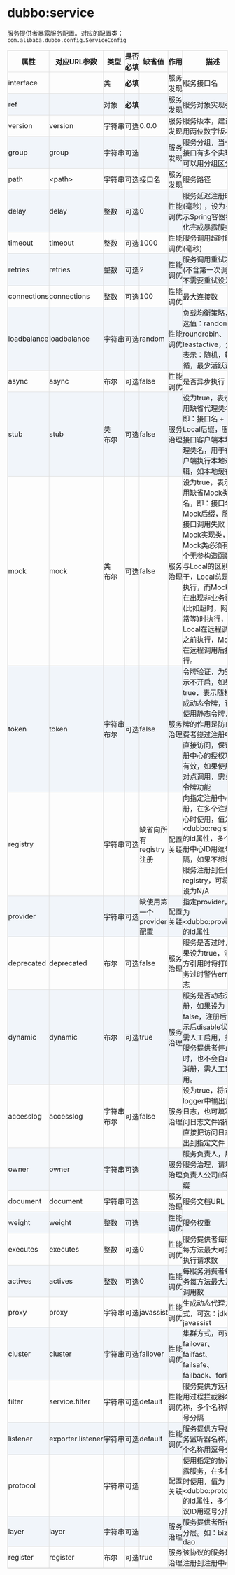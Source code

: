 <style>
table {
width: 100%;
max-width: 65em;
border: 1px solid #dedede;
margin: 15px auto;
border-collapse: collapse;
empty-cells: show;
}
table td {
height: 35px;
border: 1px solid #dedede;
padding: 0px;
}
table th,
table td {
height: 35px;
border: 1px solid #dedede;
padding: 0px;
}
table tbody tr:nth-child(2n) {
background: rgba(158,188,226,0.12);
}
table td:nth-child(1) {
white-space: nowrap;
}
table td:nth-child(3) {
white-space: nowrap;
}
table td:nth-child(4) {
white-space: nowrap;
}
table td:nth-child(6) {
white-space: nowrap;
}
table tr:hover {
background: #efefef;
}
.table-area {
overflow: auto;
}
</style>

<script type="text/javascript">
[].slice.call(document.querySelectorAll('table')).forEach(function(el){
var wrapper = document.createElement('div');
wrapper.className = 'table-area';
el.parentNode.insertBefore(wrapper, el);
el.parentNode.removeChild(el);
wrapper.appendChild(el);
})
</script>
# dubbo:service

服务提供者暴露服务配置。对应的配置类：`com.alibaba.dubbo.config.ServiceConfig`

| 属性 | 对应URL参数 | 类型 | 是否<br>必填 | 缺省值 | 作用 | 描述 |
| --- | --- | ---- | --- | --- | --- | --- |
| interface | | 类 | <b>必填</b> | | 服务<br>发现 | 服务接口名 |
| ref | | 对象 | <b>必填</b> | | 服务<br>发现 | 服务对象实现引用 |
| version | version | 字符串 | 可选 | 0.0.0 | 服务<br>发现 | 服务版本，建议使用两位数字版本 |
| group | group | 字符串 | 可选 | | 服务<br>发现 | 服务分组，当一个接口有多个实现，可以用分组区分 |
| path | &lt;path&gt; | 字符串 | 可选 | 接口名 | 服务<br>发现 | 服务路径 |
| delay | delay | 整数 | 可选 | 0 | 性能<br>调优 | 服务延迟注册时间(毫秒) ，设为-1表示Spring容器初始化完成暴露服务 |
| timeout | timeout | 整数 | 可选 | 1000 | 性能<br>调优 | 服务调用超时时间(毫秒) |
| retries | retries | 整数 | 可选 | 2 | 性能<br>调优 | 服务调用重试次数(不含第一次调用，不需要重试设为0) |
| connections | connections | 整数 | 可选 | 100 | 性能<br>调优 | 最大连接数 |
| loadbalance | loadbalance | 字符串 | 可选 | random | 性能<br>调优 | 负载均衡策略，可选值：random、roundrobin、leastactive，分别表示：随机，轮循，最少活跃调用 |
| async | async | 布尔 | 可选 | false | 性能<br>调优 | 是否异步执行 |
| stub | stub | 类<br>布尔 | 可选 | false | 服务<br>治理 | 设为true，表示使用缺省代理类名，即：接口名 + Local后缀，服务接口客户端本地代理类名，用于在客户端执行本地逻辑，如本地缓存等|
| mock | mock | 类<br>布尔 | 可选 | false | 服务<br>治理 | 设为true，表示使用缺省Mock类名，即：接口名 + Mock后缀，服务接口调用失败Mock实现类，该Mock类必须有一个无参构造函数，与Local的区别在于，Local总是被执行，而Mock只在出现非业务异常(比如超时，网络异常等)时执行，Local在远程调用之前执行，Mock在远程调用后执行。 |
| token | token | 字符串<br>布尔 | 可选 | false | 服务<br>治理 | 令牌验证，为空表示不开启，如果为true，表示随机生成动态令牌，否则使用静态令牌，令牌的作用是防止消费者绕过注册中心直接访问，保证注册中心的授权功能有效，如果使用点对点调用，需关闭令牌功能 |
| registry | | 字符串 | 可选 | 缺省向所有registry注册 | 配置<br>关联 | 向指定注册中心注册，在多个注册中心时使用，值为&lt;dubbo:registry&gt;的id属性，多个注册中心ID用逗号分隔，如果不想将该服务注册到任何registry，可将值设为N/A |
| provider | | 字符串 | 可选 | 缺使用第一个provider配置 | 配置<br>关联 | 指定provider，值为&lt;dubbo:provider&gt;的id属性 |
| deprecated | deprecated | 布尔 | 可选 | false | 服务<br>治理 | 服务是否过时，如果设为true，消费方引用时将打印服务过时警告error日志 |
| dynamic | dynamic | 布尔 | 可选 | true | 服务<br>治理 | 服务是否动态注册，如果设为false，注册后将显示后disable状态，需人工启用，并且服务提供者停止时，也不会自动取消册，需人工禁用。 |
| accesslog | accesslog | 字符串<br>布尔 | 可选 | false | 服务<br>治理 | 设为true，将向logger中输出访问日志，也可填写访问日志文件路径，直接把访问日志输出到指定文件 |
| owner | owner | 字符串 | 可选 | | 服务<br>治理 | 服务负责人，用于服务治理，请填写负责人公司邮箱前缀 |
| document | document | 字符串 | 可选 | | 服务<br>治理 | 服务文档URL |
| weight | weight | 整数 | 可选 | | 性能<br>调优 | 服务权重 |
| executes | executes | 整数 | 可选 | 0 | 性能<br>调优 | 服务提供者每服务每方法最大可并行执行请求数 |
| actives | actives | 整数 | 可选 | 0 | 性能<br>调优 | 每服务消费者每服务每方法最大并发调用数 |
| proxy | proxy | 字符串 | 可选 | javassist | 性能<br>调优 | 生成动态代理方式，可选：jdk、javassist |
| cluster | cluster | 字符串 | 可选 | failover | 性能<br>调优 | 集群方式，可选：failover、failfast、failsafe、failback、forking |
| filter | service.filter | 字符串 | 可选 | default | 性能<br>调优 | 服务提供方远程调用过程拦截器名称，多个名称用逗号分隔 |
| listener | exporter.listener | 字符串 | 可选 | default | 性能<br>调优 | 服务提供方导出服务监听器名称，多个名称用逗号分隔 |
| protocol | | 字符串 | 可选 | | 配置<br>关联 | 使用指定的协议暴露服务，在多协议时使用，值为&lt;dubbo:protocol&gt;的id属性，多个协议ID用逗号分隔 |
| layer | layer | 字符串 | 可选 | | 服务<br>治理 | 服务提供者所在的分层。如：biz、dao |
| register | register | 布尔 | 可选 | true | 服务<br>治理 | 该协议的服务是否注册到注册中心 |

